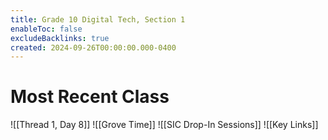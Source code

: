 ```yaml
---
title: Grade 10 Digital Tech, Section 1
enableToc: false
excludeBacklinks: true
created: 2024-09-26T00:00:00.000-0400
---
```

# Most Recent Class
![[Thread 1, Day 8]] 
![[Grove Time]]
![[SIC Drop-In Sessions]]
![[Key Links]]